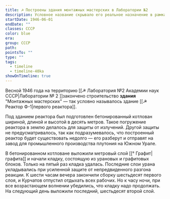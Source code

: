 ```yaml
---
title: ☭ Построены здания монтажных мастерских в Лаборатории №2
description: Условное название скрывало его реальное назначение в рамках атомного проекта.
startDate: 1946-06-01
endDate: ""
classes: СССР
color: blue
era: 
group: СССР
path: 
pointsTo: ""
type: ""
tags:
  - timeline
  - timeline-40ka
showOnTimeline: true
---
```


Весной 1946 года на территорию [[☭ Лаборатория №2 Академии наук СССР|Лаборатории № 2 ]]закончено строительство **здания** "Монтажных мастерских" — так условно называлось здание [[☭ Реактор Ф-1|первого реактора]]. 

Под зданием реактора был подготовлен бетонированный котлован шириной, длиной и высотой в десять метров. Такое погружение реактора в землю делалось для защиты от излучений. Другой защиты не предусматривалось, так как подразумевалось, что построенный реактор будет существовать недолго — его разберут и отправят на завод для промышленного производства плутония на Южном Урале.

В бетонированном котловане выложили метровый слой [[° Графит|графита]] и начали кладку, состоящую из урановых и графитовых блоков. Только на пятый раз кладка удалась.
Последние слои урана укладывались при усиленной защите от непредвиденного разгона реакции. К шести часам вечера закончили сборку шестьдесят первого слоя, и Курчатов отпустил отдыхать всех рабочих. Но к часу ночи, при все возрастающем волнении убедились, что кладку надо продолжать. На следующий день выложили последний, шестьдесят второй слой.